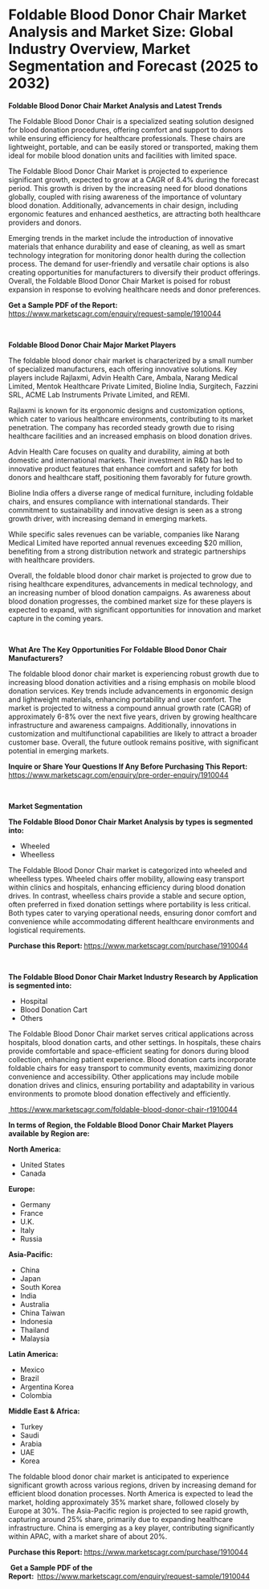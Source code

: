 <p><h1>Foldable Blood Donor Chair Market Analysis and Market Size: Global Industry Overview, Market Segmentation and Forecast (2025 to 2032)</h1></p><p><strong>Foldable Blood Donor Chair Market Analysis and Latest Trends</strong></p>
<p><p>The Foldable Blood Donor Chair is a specialized seating solution designed for blood donation procedures, offering comfort and support to donors while ensuring efficiency for healthcare professionals. These chairs are lightweight, portable, and can be easily stored or transported, making them ideal for mobile blood donation units and facilities with limited space.</p><p>The Foldable Blood Donor Chair Market is projected to experience significant growth, expected to grow at a CAGR of 8.4% during the forecast period. This growth is driven by the increasing need for blood donations globally, coupled with rising awareness of the importance of voluntary blood donation. Additionally, advancements in chair design, including ergonomic features and enhanced aesthetics, are attracting both healthcare providers and donors.</p><p>Emerging trends in the market include the introduction of innovative materials that enhance durability and ease of cleaning, as well as smart technology integration for monitoring donor health during the collection process. The demand for user-friendly and versatile chair options is also creating opportunities for manufacturers to diversify their product offerings. Overall, the Foldable Blood Donor Chair Market is poised for robust expansion in response to evolving healthcare needs and donor preferences.</p></p>
<p><strong>Get a Sample PDF of the Report:&nbsp;</strong> <a href="https://www.marketscagr.com/enquiry/request-sample/1910044?utm_campaign=2933&utm_medium=2&utm_source=Github&utm_content=ia&utm_term=16042025&utm_id=foldable-blood-donor-chair">https://www.marketscagr.com/enquiry/request-sample/1910044</a></p>
<p>&nbsp;</p>
<p><strong>Foldable Blood Donor Chair Major Market Players</strong></p>
<p><p>The foldable blood donor chair market is characterized by a small number of specialized manufacturers, each offering innovative solutions. Key players include Rajlaxmi, Advin Health Care, Ambala, Narang Medical Limited, Mentok Healthcare Private Limited, Bioline India, Surgitech, Fazzini SRL, ACME Lab Instruments Private Limited, and REMI.</p><p>Rajlaxmi is known for its ergonomic designs and customization options, which cater to various healthcare environments, contributing to its market penetration. The company has recorded steady growth due to rising healthcare facilities and an increased emphasis on blood donation drives.</p><p>Advin Health Care focuses on quality and durability, aiming at both domestic and international markets. Their investment in R&D has led to innovative product features that enhance comfort and safety for both donors and healthcare staff, positioning them favorably for future growth.</p><p>Bioline India offers a diverse range of medical furniture, including foldable chairs, and ensures compliance with international standards. Their commitment to sustainability and innovative design is seen as a strong growth driver, with increasing demand in emerging markets.</p><p>While specific sales revenues can be variable, companies like Narang Medical Limited have reported annual revenues exceeding $20 million, benefiting from a strong distribution network and strategic partnerships with healthcare providers. </p><p>Overall, the foldable blood donor chair market is projected to grow due to rising healthcare expenditures, advancements in medical technology, and an increasing number of blood donation campaigns. As awareness about blood donation progresses, the combined market size for these players is expected to expand, with significant opportunities for innovation and market capture in the coming years.</p></p>
<p>&nbsp;</p>
<p><strong>What Are The Key Opportunities For Foldable Blood Donor Chair Manufacturers?</strong></p>
<p><p>The foldable blood donor chair market is experiencing robust growth due to increasing blood donation activities and a rising emphasis on mobile blood donation services. Key trends include advancements in ergonomic design and lightweight materials, enhancing portability and user comfort. The market is projected to witness a compound annual growth rate (CAGR) of approximately 6-8% over the next five years, driven by growing healthcare infrastructure and awareness campaigns. Additionally, innovations in customization and multifunctional capabilities are likely to attract a broader customer base. Overall, the future outlook remains positive, with significant potential in emerging markets.</p></p>
<p><strong>Inquire or Share Your Questions If Any Before Purchasing This Report:</strong> <a href="https://www.marketscagr.com/enquiry/pre-order-enquiry/1910044?utm_campaign=2933&utm_medium=2&utm_source=Github&utm_content=ia&utm_term=16042025&utm_id=foldable-blood-donor-chair">https://www.marketscagr.com/enquiry/pre-order-enquiry/1910044</a></p>
<p>&nbsp;</p>
<p><strong>Market Segmentation</strong></p>
<p><strong>The Foldable Blood Donor Chair Market Analysis by types is segmented into:</strong></p>
<p><ul><li>Wheeled</li><li>Wheelless</li></ul></p>
<p><p>The Foldable Blood Donor Chair market is categorized into wheeled and wheelless types. Wheeled chairs offer mobility, allowing easy transport within clinics and hospitals, enhancing efficiency during blood donation drives. In contrast, wheelless chairs provide a stable and secure option, often preferred in fixed donation settings where portability is less critical. Both types cater to varying operational needs, ensuring donor comfort and convenience while accommodating different healthcare environments and logistical requirements.</p></p>
<p><strong>Purchase this Report:&nbsp;</strong><a href="https://www.marketscagr.com/purchase/1910044?utm_campaign=2933&utm_medium=2&utm_source=Github&utm_content=ia&utm_term=16042025&utm_id=foldable-blood-donor-chair">https://www.marketscagr.com/purchase/1910044</a></p>
<p>&nbsp;</p>
<p><strong>The Foldable Blood Donor Chair Market Industry Research by Application is segmented into:</strong></p>
<p><ul><li>Hospital</li><li>Blood Donation Cart</li><li>Others</li></ul></p>
<p><p>The Foldable Blood Donor Chair market serves critical applications across hospitals, blood donation carts, and other settings. In hospitals, these chairs provide comfortable and space-efficient seating for donors during blood collection, enhancing patient experience. Blood donation carts incorporate foldable chairs for easy transport to community events, maximizing donor convenience and accessibility. Other applications may include mobile donation drives and clinics, ensuring portability and adaptability in various environments to promote blood donation effectively and efficiently.</p></p>
<p><a href="https://www.marketscagr.com/foldable-blood-donor-chair-r1910044?utm_campaign=2933&utm_medium=2&utm_source=Github&utm_content=ia&utm_term=16042025&utm_id=foldable-blood-donor-chair">&nbsp;https://www.marketscagr.com/foldable-blood-donor-chair-r1910044</a></p>
<p><strong>In terms of Region, the Foldable Blood Donor Chair Market Players available by Region are:</strong></p>
<p>
    <p> <strong> North America: </strong>
        <ul>
            <li>United States</li>
            <li>Canada</li>
        </ul>
        </p> 
    <p> <strong> Europe: </strong>
        <ul>
            <li>Germany</li>
            <li>France</li>
            <li>U.K.</li>
            <li>Italy</li>
            <li>Russia</li>
        </ul>
        </p> 
    <p> <strong> Asia-Pacific: </strong>
        <ul>
            <li>China</li>
            <li>Japan</li>
            <li>South Korea</li>
            <li>India</li>
            <li>Australia</li>
            <li>China Taiwan</li>
            <li>Indonesia</li>
            <li>Thailand</li>
            <li>Malaysia</li>
        </ul>
        </p> 
    <p> <strong> Latin America: </strong>
        <ul>
            <li>Mexico</li>
            <li>Brazil</li>
            <li>Argentina Korea</li>
            <li>Colombia</li>
        </ul>
        </p> 
    <p> <strong> Middle East & Africa: </strong>
        <ul>
            <li>Turkey</li>
            <li>Saudi</li>
            <li>Arabia</li>
            <li>UAE</li>
            <li>Korea</li>
        </ul>
    </p>
    </p>
<p><p>The foldable blood donor chair market is anticipated to experience significant growth across various regions, driven by increasing demand for efficient blood donation processes. North America is expected to lead the market, holding approximately 35% market share, followed closely by Europe at 30%. The Asia-Pacific region is projected to see rapid growth, capturing around 25% share, primarily due to expanding healthcare infrastructure. China is emerging as a key player, contributing significantly within APAC, with a market share of about 20%.</p></p>
<p><strong>Purchase this Report: </strong><a href="https://www.marketscagr.com/purchase/1910044?utm_campaign=2933&utm_medium=2&utm_source=Github&utm_content=ia&utm_term=16042025&utm_id=foldable-blood-donor-chair">https://www.marketscagr.com/purchase/1910044</a></p>
<p>&nbsp;<strong>Get a Sample PDF of the Report:&nbsp;&nbsp;</strong><a href="https://www.marketscagr.com/enquiry/request-sample/1910044?utm_campaign=2933&utm_medium=2&utm_source=Github&utm_content=ia&utm_term=16042025&utm_id=foldable-blood-donor-chair">https://www.marketscagr.com/enquiry/request-sample/1910044</a></p>
<p><strong></strong></p>
<p><p></p><p></p><p></p></p>